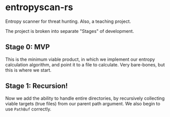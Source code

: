 # entropyscan-rs

Entropy scanner for threat hunting. Also, a teaching project.

The project is broken into separate "Stages" of development.

## Stage 0: MVP

This is the minimum viable product, in which we implement our entropy calculation algorithm, and point it to a file to calculate. Very bare-bones, but this is where we start.

## Stage 1: Recursion!

Now we add the ability to handle entire directories, by recursively collecting viable targets (true files) from our parent path argument. We also begin to use `PathBuf` correctly.
